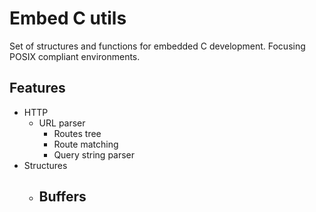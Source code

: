 # Embed C utils

Set of structures and functions for embedded C development. Focusing POSIX compliant environments.

## Features

- HTTP
  - URL parser
    - Routes tree
    - Route matching
    - Query string parser
- Structures
  - Buffers
    - 